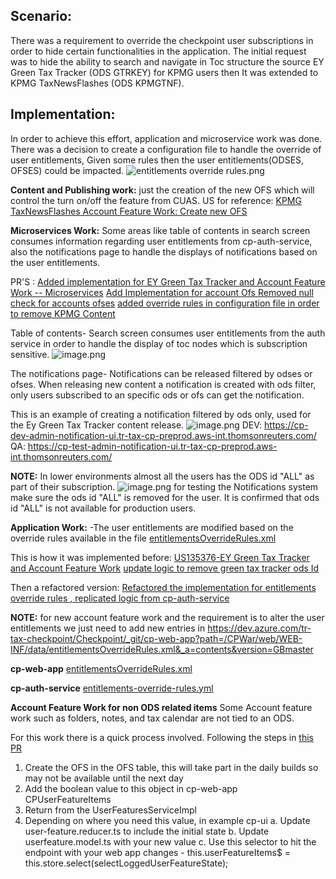 ## Scenario: 
There was a requirement to override the checkpoint user subscriptions in order to hide certain functionalities in the application. The initial request was to hide the ability to search and navigate in Toc structure the source EY Green Tax Tracker (ODS GTRKEY) for KPMG users then It was extended to KPMG TaxNewsFlashes (ODS KPMGTNF).

## Implementation:
In order to achieve this effort, application and microservice work was done.
There was a decision to create a configuration file to handle the override of user entitlements, Given some rules then the user entitlements(ODSES, OFSES) could be impacted.
![entitlements override rules.png](/.attachments/entitlements%20override%20rules-c34d6663-5315-4a8b-bd33-44126d79c3dd.png)

**Content and Publishing work:** just the creation of the new OFS which will control the turn on/off the feature from CUAS.
US for reference: [KPMG TaxNewsFlashes Account Feature Work: Create new OFS ](https://dev.azure.com/tr-tax-checkpoint/Checkpoint/_workitems/edit/143372)

**Microservices Work:**
Some areas like table of contents in search screen consumes information regarding user entitlements from cp-auth-service, also the notifications page to handle the displays of notifications based on the user entitlements.

PR'S :
[Added implementation for EY Green Tax Tracker and Account Feature Work -- Microservices](https://dev.azure.com/tr-tax-checkpoint/Checkpoint/_git/cp-auth-service/pullrequest/12265)
[Add Implementation for account Ofs ](https://dev.azure.com/tr-tax-checkpoint/Checkpoint/_git/cp-auth-service/pullrequest/12343)
[Removed null check for accounts ofses](https://dev.azure.com/tr-tax-checkpoint/Checkpoint/_git/cp-auth-service/pullrequest/12349)
[added override rules in configuration file in order to remove KPMG Content](https://dev.azure.com/tr-tax-checkpoint/Checkpoint/_git/cp-auth-service/pullrequest/12620)

Table of contents- Search screen consumes user entitlements from the auth service in order to handle the display of toc nodes which is subscription sensitive.
![image.png](/.attachments/image-a3505479-b47a-48d6-b5ac-7c3ccc2e24ef.png)

The notifications page- Notifications can be released filtered by odses or ofses.
When releasing new content a notification is created with ods filter, only users subscribed to an specific ods or ofs can get the notification.

This is an example of creating a notification filtered by ods only, used for the Ey Green Tax Tracker content release.
![image.png](/.attachments/image-a5d70683-70e4-4d74-9a5a-ae11d2bcfab7.png)
DEV: https://cp-dev-admin-notification-ui.tr-tax-cp-preprod.aws-int.thomsonreuters.com/
QA: https://cp-test-admin-notification-ui.tr-tax-cp-preprod.aws-int.thomsonreuters.com/

**NOTE:** In lower environments almost all the users has the ODS id "ALL"
 as part of their subscription. 
![image.png](/.attachments/image-0ef1f461-8689-42f8-8a13-2d7f592e145d.png)
for testing the Notifications system make sure the ods id "ALL" is removed for the user. It is confirmed that ods id "ALL" is not available for production users.



**Application Work:** 
-The user entitlements are modified based on the override rules available in the file [entitlementsOverrideRules.xml](https://dev.azure.com/tr-tax-checkpoint/Checkpoint/_git/cp-web-app?path=/CPWar/web/WEB-INF/data/entitlementsOverrideRules.xml&_a=contents&version=GBmaster) 

This is how it was implemented before:
[US135376-EY Green Tax Tracker and Account Feature Work](https://dev.azure.com/tr-tax-checkpoint/Checkpoint/_git/cp-web-app/pullrequest/12154)
[update logic to remove green tax tracker ods Id](https://dev.azure.com/tr-tax-checkpoint/Checkpoint/_git/cp-web-app/pullrequest/12167)

Then a refactored version:
[Refactored the implementation for entitlements override rules , replicated logic from cp-auth-service](https://dev.azure.com/tr-tax-checkpoint/Checkpoint/_git/cp-web-app/pullrequest/12662)

**NOTE:** for new account feature work and the requirement is to alter the user entitlements we just need to add new entries in 
https://dev.azure.com/tr-tax-checkpoint/Checkpoint/_git/cp-web-app?path=/CPWar/web/WEB-INF/data/entitlementsOverrideRules.xml&_a=contents&version=GBmaster

**cp-web-app**
[entitlementsOverrideRules.xml](https://dev.azure.com/tr-tax-checkpoint/Checkpoint/_git/cp-web-app?path=/CPWar/web/WEB-INF/data/entitlementsOverrideRules.xml&_a=contents&version=GBmaster)

**cp-auth-service**
[entitlements-override-rules.yml](https://dev.azure.com/tr-tax-checkpoint/Checkpoint/_git/cp-auth-service/pullrequest/12620)

**Account Feature Work for non ODS related items**
Some Account feature work such as folders, notes, and tax calendar are not tied to an ODS.

For this work there is a quick process involved. Following the steps in [this PR](https://dev.azure.com/tr-tax-checkpoint/Checkpoint/_git/cp-web-app/pullrequest/12743)

1. Create the OFS in the OFS table, this will take part in the daily builds so may not be available until the next day
2. Add the boolean value to this object in cp-web-app CPUserFeatureItems
3. Return from the UserFeaturesServiceImpl
4. Depending on where you need this value, in example cp-ui
   a. Update user-feature.reducer.ts to include the initial state
   b. Update userfeature.model.ts with your new value
   c. Use this selector to hit the endpoint with your web app changes - this.userFeatureItems$ = this.store.select(selectLoggedUserFeatureState);